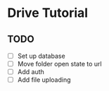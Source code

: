 # Drive Tutorial
## TODO

- [ ] Set up database  
- [ ] Move folder open state to url  
- [ ] Add auth  
- [ ] Add file uploading  
